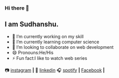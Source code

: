 ### Hi there 👋
## I am Sudhanshu.

- 🔭 I’m currently working on my skill
- 🌱 I’m currently learning computer science
- 👯 I’m looking to collaborate on web development
- 😄 Pronouns:He/His
- ⚡ Fun fact:I like to watch web series

📷 [instagram][instagram] **|** 
👔 [linkedin][linkedin]
🎧 [spotify][spotify] **|**
  [Facebook][Facebook] **|**

[instagram]: https://instagram.com/sudanshu29__
[linkedin]: https://www.linkedin.com/in/sudhanshu-322a79185/
[spotify]: https://www.spotify.com/in/account/overview/#_=_
[Facebook]: https://www.facebook.com/login/
